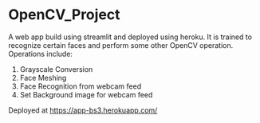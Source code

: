 # OpenCV_Project

A web app build using streamlit and deployed using heroku. It is trained to recognize certain faces and perform some other OpenCV operation. Operations include:
1. Grayscale Conversion
2. Face Meshing
3. Face Recognition from webcam feed
4. Set Background image for webcam feed


Deployed at https://app-bs3.herokuapp.com/
